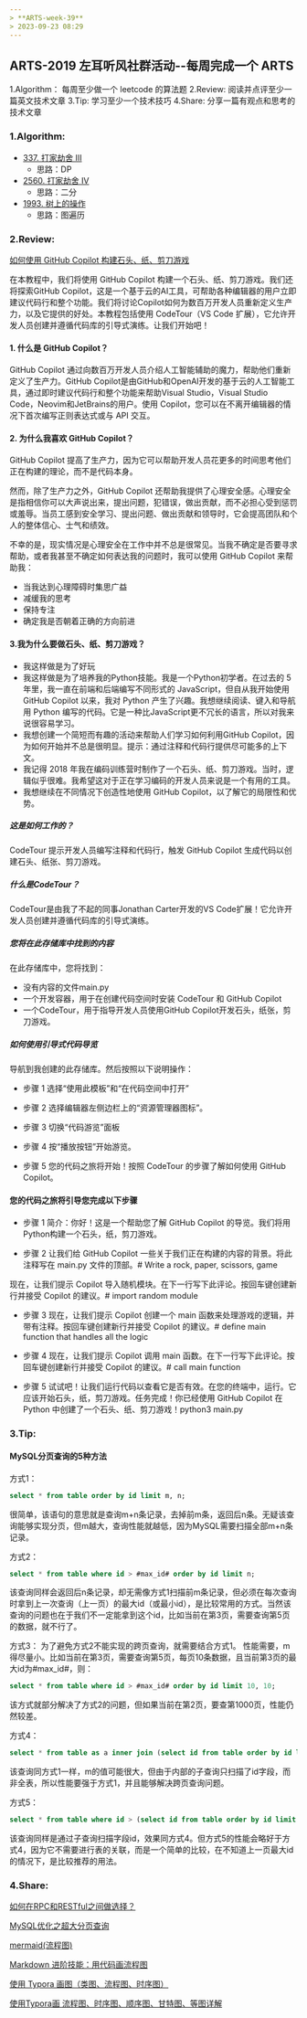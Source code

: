 ```yaml
---
> **ARTS-week-39**
> 2023-09-23 08:29
---
```



## ARTS-2019 左耳听风社群活动--每周完成一个 ARTS
1.Algorithm： 每周至少做一个 leetcode 的算法题
2.Review: 阅读并点评至少一篇英文技术文章
3.Tip: 学习至少一个技术技巧
4.Share: 分享一篇有观点和思考的技术文章

### 1.Algorithm:

- [337. 打家劫舍 III](https://leetcode.cn/problems/house-robber-iii/submissions/467214217/)  
    + 思路：DP
- [2560. 打家劫舍 IV](https://leetcode.cn/problems/house-robber-iv/submissions/467569640/) 
    + 思路：二分
- [1993. 树上的操作](https://leetcode.cn/problems/operations-on-tree/submissions/468840433/)  
    + 思路：图遍历

### 2.Review:

[如何使用 GitHub Copilot 构建石头、纸、剪刀游戏](https://dev.to/github/how-to-build-a-rock-paper-scissors-game-with-github-copilot-1flo)

在本教程中，我们将使用 GitHub Copilot 构建一个石头、纸、剪刀游戏。我们还将探索GitHub Copilot，这是一个基于云的AI工具，可帮助各种编辑器的用户立即建议代码行和整个功能。我们将讨论Copilot如何为数百万开发人员重新定义生产力，以及它提供的好处。本教程包括使用 CodeTour（VS Code 扩展），它允许开发人员创建并遵循代码库的引导式演练。让我们开始吧！

#### 1. 什么是 GitHub Copilot？

GitHub Copilot 通过向数百万开发人员介绍人工智能辅助的魔力，帮助他们重新定义了生产力。GitHub Copilot是由GitHub和OpenAI开发的基于云的人工智能工具，通过即时建议代码行和整个功能来帮助Visual Studio，Visual Studio Code，Neovim和JetBrains的用户。使用 Copilot，您可以在不离开编辑器的情况下首次编写正则表达式或与 API 交互。

#### 2. 为什么我喜欢 GitHub Copilot？

GitHub Copilot 提高了生产力，因为它可以帮助开发人员花更多的时间思考他们正在构建的理论，而不是代码本身。

然而，除了生产力之外，GitHub Copilot 还帮助我提供了心理安全感。心理安全是指相信你可以大声说出来，提出问题，犯错误，做出贡献，而不必担心受到惩罚或羞辱。当员工感到安全学习、提出问题、做出贡献和领导时，它会提高团队和个人的整体信心、士气和绩效。

不幸的是，现实情况是心理安全在工作中并不总是很常见。当我不确定是否要寻求帮助，或者我甚至不确定如何表达我的问题时，我可以使用 GitHub Copilot 来帮助我：

- 当我达到心理障碍时集思广益
- 减缓我的思考
- 保持专注
- 确定我是否朝着正确的方向前进

#### 3.我为什么要做石头、纸、剪刀游戏？

- 我这样做是为了好玩
- 我这样做是为了培养我的Python技能。我是一个Python初学者。在过去的 5 年里，我一直在前端和后端编写不同形式的 JavaScript，但自从我开始使用 GitHub Copilot 以来，我对 Python 产生了兴趣。我想继续阅读、键入和导航用 Python 编写的代码。它是一种比JavaScript更不冗长的语言，所以对我来说很容易学习。
- 我想创建一个简短而有趣的活动来帮助人们学习如何利用GitHub Copilot，因为如何开始并不总是很明显。提示：通过注释和代码行提供尽可能多的上下文。
- 我记得 2018 年我在编码训练营时制作了一个石头、纸、剪刀游戏。当时，逻辑似乎很难。我希望这对于正在学习编码的开发人员来说是一个有用的工具。
- 我想继续在不同情况下创造性地使用 GitHub Copilot，以了解它的局限性和优势。

##### 这是如何工作的？
CodeTour 提示开发人员编写注释和代码行，触发 GitHub Copilot 生成代码以创建石头、纸张、剪刀游戏。

##### 什么是CodeTour？
CodeTour是由我了不起的同事Jonathan Carter开发的VS Code扩展！它允许开发人员创建并遵循代码库的引导式演练。

##### 您将在此存储库中找到的内容
在此存储库中，您将找到：
- 没有内容的文件main.py
- 一个开发容器，用于在创建代码空间时安装 CodeTour 和 GitHub Copilot
- 一个CodeTour，用于指导开发人员使用GitHub Copilot开发石头，纸张，剪刀游戏。

##### 如何使用引导式代码导览
导航到我创建的此存储库。然后按照以下说明操作：

- 步骤 1
选择“使用此模板”和“在代码空间中打开”
[](./images/ARTS-week-39-1.png)

- 步骤 2
选择编辑器左侧边栏上的“资源管理器图标”。
[](./images/ARTS-week-39-2.png)

- 步骤 3
切换“代码游览”面板
[](./images/ARTS-week-39-3.png)

- 步骤 4
按“播放按钮”开始游览。
[](./images/ARTS-week-39-4.png)

- 步骤 5
您的代码之旅将开始！按照 CodeTour 的步骤了解如何使用 GitHub Copilot。
[](./images/ARTS-week-39-5.png)

#### 您的代码之旅将引导您完成以下步骤
- 步骤 1
简介：你好！这是一个帮助您了解 GitHub Copilot 的导览。我们将用Python构建一个石头，纸，剪刀游戏。

- 步骤 2
让我们给 GitHub Copilot 一些关于我们正在构建的内容的背景。将此注释写在 main.py 文件的顶部。# Write a rock, paper, scissors, game
[](./images/ARTS-week-39-6.png)

现在，让我们提示 Copilot 导入随机模块。在下一行写下此评论。按回车键创建新行并接受 Copilot 的建议。# import random module
[](./images/ARTS-week-39-7.png)

- 步骤 3
现在，让我们提示 Copilot 创建一个 main 函数来处理游戏的逻辑，并带有注释。按回车键创建新行并接受 Copilot 的建议。# define main function that handles all the logic
[](./images/ARTS-week-39-8.png)

- 步骤 4
现在，让我们提示 Copilot 调用 main 函数。在下一行写下此评论。按回车键创建新行并接受 Copilot 的建议。# call main function
[](./images/ARTS-week-39-9.png)

- 步骤 5
试试吧！让我们运行代码以查看它是否有效。在您的终端中，运行。它应该开始石头，纸，剪刀游戏。任务完成！你已经使用 GitHub Copilot 在 Python 中创建了一个石头、纸、剪刀游戏！python3 main.py

### 3.Tip:

#### MySQL分页查询的5种方法

方式1：
```sql
select * from table order by id limit m, n;
```
很简单，该语句的意思就是查询m+n条记录，去掉前m条，返回后n条。无疑该查询能够实现分页，但m越大，查询性能就越低，因为MySQL需要扫描全部m+n条记录。

方式2：
```sql
select * from table where id > #max_id# order by id limit n;
```
该查询同样会返回后n条记录，却无需像方式1扫描前m条记录，但必须在每次查询时拿到上一次查询（上一页）的最大id（或最小id），是比较常用的方式。当然该查询的问题也在于我们不一定能拿到这个id，比如当前在第3页，需要查询第5页的数据，就不行了。

方式3：
为了避免方式2不能实现的跨页查询，就需要结合方式1。
性能需要，m得尽量小。比如当前在第3页，需要查询第5页，每页10条数据，且当前第3页的最大id为#max_id#，则：
```sql
select * from table where id > #max_id# order by id limit 10, 10;
```
该方式就部分解决了方式2的问题，但如果当前在第2页，要查第1000页，性能仍然较差。

方式4：
```sql
select * from table as a inner join (select id from table order by id limit m, n) as b on a.id = b.id order by a.id;
```
该查询同方式1一样，m的值可能很大，但由于内部的子查询只扫描了id字段，而非全表，所以性能要强于方式1，并且能够解决跨页查询问题。

方式5：
```sql
select * from table where id > (select id from table order by id limit m, 1) limit n;
```
该查询同样是通过子查询扫描字段id，效果同方式4。但方式5的性能会略好于方式4，因为它不需要进行表的关联，而是一个简单的比较，在不知道上一页最大id的情况下，是比较推荐的用法。

### 4.Share:

[如何在RPC和RESTful之间做选择？](https://blog.csdn.net/weixin_37604985/article/details/131118671)

[MySQL优化之超大分页查询](https://zhuanlan.zhihu.com/p/279863859)

[mermaid(流程图)](https://zhuanlan.zhihu.com/p/440934038)

[Markdown 进阶技能：用代码画流程图](https://zhuanlan.zhihu.com/p/69495726)

[使用 Typora 画图（类图、流程图、时序图）](https://zhuanlan.zhihu.com/p/172635547)

[使用Typora画 流程图、时序图、顺序图、甘特图、等图详解](https://blog.csdn.net/qq_36075612/article/details/118161100)